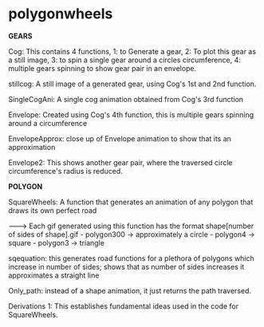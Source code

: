 # polygonwheels
____GEARS____

Cog: This contains 4 functions, 1: to Generate a gear, 2: To plot this gear as a still image, 3: to spin a single gear around a circles circumference, 4: multiple gears spinning to show gear pair in an envelope.

stillcog: A still image of a generated gear, using Cog's 1st and 2nd function.

SingleCogAni: A single cog animation obtained from Cog's 3rd function

Envelope: Created using Cog's 4th function, this is multiple gears spinning around a circumference

EnvelopeApprox: close up of Envelope animation to show that its an approximation

Envelope2: This shows another gear pair, where the traversed circle circumference's radius is reduced.


____POLYGON____

SquareWheels: A function that generates an animation of any polygon that draws its own perfect road

---> Each gif generated using this function has the format shape[number of sides of shape].gif
    - polygon300 -> approximately a circle
    - polygon4 -> square
    - polygon3 -> triangle
    
sqequation: this generates road functions for a plethora of polygons which increase in number of sides; shows that as number of sides increases it approximates a straight line

Only_path: instead of a shape animation, it just returns the path traversed.

Derivations 1: This establishes fundamental ideas used in the code for SquareWheels.

